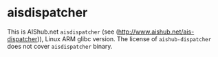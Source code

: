 # aisdispatcher

This is AIShub.net `aisdispatcher` (see (http://www.aishub.net/ais-dispatcher)),
Linux ARM glibc version. The license of `aishub-dispatcher` does not cover
`aisdispatcher` binary.
